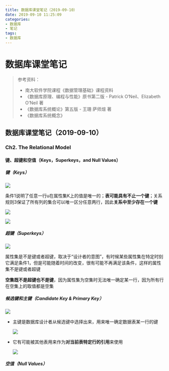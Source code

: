 ```yaml
---
title: 数据库课堂笔记（2019-09-10）
date: 2019-09-10 11:25:09
categories:
- 数据库
- 笔记
tags:
- 数据库
---
```


# 数据库课堂笔记

> 参考资料：
>
> - 南大软件学院课程《数据管理基础》课程资料
> - 《数据库原理、编程与性能》原书第二版 - Patrick O‘Neil、Elizabeth O’Neil 著
> - 《数据库系统概论》第五版 - 王珊 萨师煊 著
> - 《数据库系统概念》



## 数据库课堂笔记（2019-09-10）

### Ch2. The Relational Model

#### 键、超键和空值（Keys，Superkeys，and Null Values）

##### 键（Keys）

![](https://i.loli.net/2019/09/15/oAfCMukbUgwaRxv.png)

条件1说明了任意一行u在属性集K上的值是唯一的；**表可能具有不止一个键**；关系规则3保证了所有列的集合可以唯一区分任意两行，因此**关系中至少存在一个键**

![](https://i.loli.net/2019/09/15/meGc57MyshgdLJ9.png)

![](https://i.loli.net/2019/09/15/RzwquBxEKGfOMIn.png)

##### 超键（Superkeys）

![](https://i.loli.net/2019/09/15/S3cbnm4Kv1Q9qaG.png)

属性集是不是键或者超键，取决于“设计者的意图”，有时候某些属性集在特定时刻它满足条件1，但是可能随着时间的改变，很有可能不再满足该条件，这样的属性集不是键或者超键

**空集既不是超键也不是键**，因为属性集为空集时无法唯一确定某一行，因为所有行在空集上的取值都是空集

##### 候选键和主键（Candidate Key & Primary Key）

![](https://i.loli.net/2019/09/15/46FHld1hWT7RkrV.png)

- 主键是数据库设计者从候选键中选择出来，用来唯一确定数据表某一行的键

  ![](https://i.loli.net/2019/09/15/igh9kcW6peAYPBF.png)

- 它有可能被其他表用来作为**对当前表特定行的引用**来使用

  ![](https://i.loli.net/2019/09/15/KgdHEksYv37O1fA.png)

##### 空值（Null Values）







